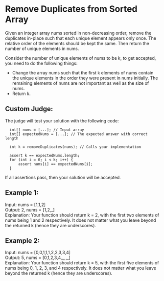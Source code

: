 # Remove Duplicates from Sorted Array

Given an integer array nums sorted in non-decreasing order, remove the duplicates in-place such that each unique element appears only once. The relative order of the elements should be kept the same. Then return the number of unique elements in nums.

Consider the number of unique elements of nums to be k, to get accepted, you need to do the following things:

 - Change the array nums such that the first k elements of nums contain the unique elements in the order they were present in nums initially. The remaining elements of nums are not important as well as the size of nums.
 - Return k.

## Custom Judge:

The judge will test your solution with the following code:

```
  int[] nums = [...]; // Input array
  int[] expectedNums = [...]; // The expected answer with correct length

  int k = removeDuplicates(nums); // Calls your implementation

  assert k == expectedNums.length;
  for (int i = 0; i < k; i++) {
      assert nums[i] == expectedNums[i];
  }
```

If all assertions pass, then your solution will be accepted.

## Example 1:

Input: nums = [1,1,2]\
Output: 2, nums = [1,2,_]\
Explanation: Your function should return k = 2, with the first two elements of nums being 1 and 2 respectively.
It does not matter what you leave beyond the returned k (hence they are underscores).

## Example 2:

Input: nums = [0,0,1,1,1,2,2,3,3,4]\
Output: 5, nums = [0,1,2,3,4,_,_,_,_,_]\
Explanation: Your function should return k = 5, with the first five elements of nums being 0, 1, 2, 3, and 4 respectively.
It does not matter what you leave beyond the returned k (hence they are underscores).